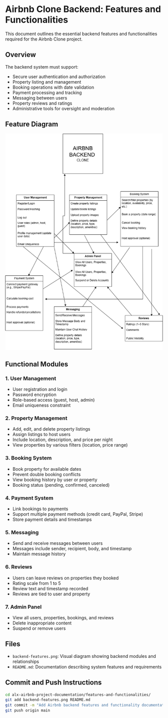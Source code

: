 # Airbnb Clone Backend: Features and Functionalities

This document outlines the essential backend features and functionalities required for the Airbnb Clone project.

## Overview

The backend system must support:

- Secure user authentication and authorization
- Property listing and management
- Booking operations with date validation
- Payment processing and tracking
- Messaging between users
- Property reviews and ratings
- Administrative tools for oversight and moderation

## Feature Diagram

![Backend Features Diagram](./backend-features.png)

## Functional Modules

### 1. User Management
- User registration and login
- Password encryption
- Role-based access (guest, host, admin)
- Email uniqueness constraint

### 2. Property Management
- Add, edit, and delete property listings
- Assign listings to host users
- Include location, description, and price per night
- View properties by various filters (location, price range)

### 3. Booking System
- Book property for available dates
- Prevent double booking conflicts
- View booking history by user or property
- Booking status (pending, confirmed, canceled)

### 4. Payment System
- Link bookings to payments
- Support multiple payment methods (credit card, PayPal, Stripe)
- Store payment details and timestamps

### 5. Messaging
- Send and receive messages between users
- Messages include sender, recipient, body, and timestamp
- Maintain message history

### 6. Reviews
- Users can leave reviews on properties they booked
- Rating scale from 1 to 5
- Review text and timestamp recorded
- Reviews are tied to user and property

### 7. Admin Panel
- View all users, properties, bookings, and reviews
- Delete inappropriate content
- Suspend or remove users

## Files

- `backend-features.png`: Visual diagram showing backend modules and relationships
- `README.md`: Documentation describing system features and requirements

## Commit and Push Instructions

```bash
cd alx-airbnb-project-documentation/features-and-functionalities/
git add backend-features.png README.md
git commit -m "Add Airbnb backend features and functionality documentation"
git push origin main
